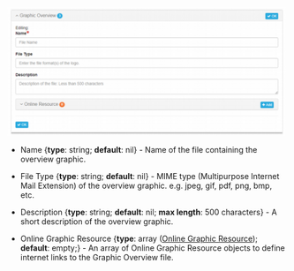 ![Graphic Overview](/assets/reference/edit-objects/main/graphicOverview.png)

  * <span class="md-element">Name</span> <i class="fa fa-asterisk required" title="Required"> </i> {**type**: string; **default**: nil} - Name of the file containing the overview graphic.  

  * <span class="md-element">File Type</span> {**type**: string; **default**: nil} - MIME type (Multipurpose Internet Mail Extension) of the overview graphic.  e.g. jpeg, gif, pdf, png, bmp, etc.
  
  * <span class="md-element">Description</span> {**type**: string; **default**: nil; **max length**: 500 characters} - A short description of the overview graphic.
 
  * <span class="md-panel">Online Graphic Resource</span> {**type**: array ([<span class="md-panel">Online Graphic Resource</span>](../main-panels/onlineGraphicResource-panel.md)); **default**: empty;} - An array of <span class="md-panel">Online Graphic Resource</span> objects to define internet links to the <span class="md-panel">Graphic Overview</span> file.

